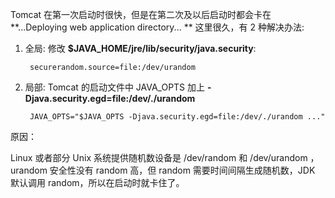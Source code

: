 Tomcat 在第一次启动时很快，但是在第二次及以后启动时都会卡在 **...Deploying web application directory... ** 这里很久，有 2 种解决办法:

1. 全局: 修改 **$JAVA\_HOME/jre/lib/security/java.security**:

   ```
    securerandom.source=file:/dev/urandom
   ```

2. 局部: Tomcat 的启动文件中 JAVA\_OPTS 加上 **-Djava.security.egd=file:/dev/./urandom**

   ```
    JAVA_OPTS="$JAVA_OPTS -Djava.security.egd=file:/dev/./urandom ..."
   ```

原因：

Linux 或者部分 Unix 系统提供随机数设备是 /dev/random 和 /dev/urandom ，urandom 安全性没有 random 高，但 random 需要时间间隔生成随机数，JDK 默认调用 random，所以在启动时就卡住了。

